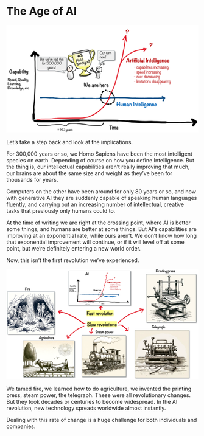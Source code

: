 # The Age of AI

![](../.gitbook/assets/100-age-of-ai.png)

Let’s take a step back and look at the implications.

For 300,000 years or so, we Homo Sapiens have been the most intelligent species on earth. Depending of course on how you define Intelligence. But the thing is, our intellectual capabilities aren’t really improving that much, our brains are about the same size and weight as they’ve been for thousands for years.

Computers on the other have been around for only 80 years or so, and now with generative AI they are suddenly capable of speaking human languages fluently, and carrying out an increasing number of intellectual, creative tasks that previously only humans could to.

At the time of writing we are right at the crossing point, where AI is better some things, and humans are better at some things. But AI’s capabilities are improving at an exponential rate, while ours aren’t. We don’t know how long that exponential improvement will continue, or if it will level off at some point, but we’re definitely entering a new world order.

Now, this isn’t the first revolution we’ve experienced.

![](../.gitbook/assets/100-revolutions.png)

We tamed fire, we learned how to do agriculture, we invented the printing press, steam power, the telegraph. These were all revolutionary changes. But they took decades or centuries to become widespread. In the AI revolution, new technology spreads worldwide almost instantly.

Dealing with this rate of change is a huge challenge for both individuals and companies.
